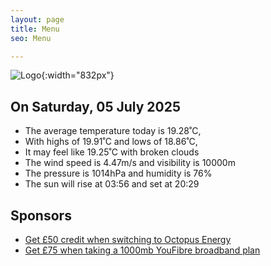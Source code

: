 ```yaml
---
layout: page
title: Menu
seo: Menu

---
```


![Logo](/images/logo.jpg){:width="832px"}

<!-- weather_marker starts -->
## On Saturday, 05 July 2025

- The average temperature today is 19.28˚C,
- With highs of 19.91˚C and lows of 18.86˚C,
- It may feel like 19.25˚C with broken clouds
- The wind speed is 4.47m/s and visibility is 10000m
- The pressure is 1014hPa and humidity is 76%
- The sun will rise at 03:56 and set at 20:29

<!-- weather_marker ends -->

## Sponsors

- [Get £50 credit when switching to Octopus Energy](https://bit.ly/3oD1nnS)
- [Get £75 when taking a 1000mb YouFibre broadband plan](https://aklam.io/91zWhU?)
